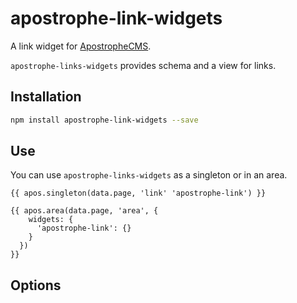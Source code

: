 # apostrophe-link-widgets

A link widget for [ApostropheCMS](http://apostrophecms.org/).

`apostrophe-links-widgets` provides schema and a view for links.

## Installation

```bash
npm install apostrophe-link-widgets --save
```

## Use

You can use `apostrophe-links-widgets` as a singleton or in an area.

```
{{ apos.singleton(data.page, 'link' 'apostrophe-link') }}
```

```
{{ apos.area(data.page, 'area', {
    widgets: {
      'apostrophe-link': {}
    }
  })
}}
```

## Options
